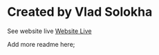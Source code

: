 # Created by Vlad Solokha

See website live [Website Live](https://vladsolokhadraft.netlify.app/)

Add more readme here;
